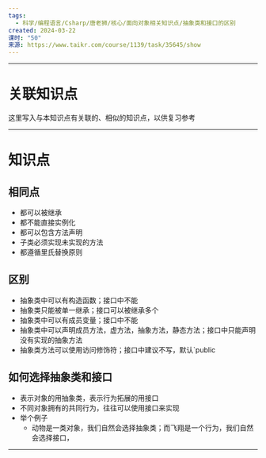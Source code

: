 ```yaml
---
tags:
  - 科学/编程语言/Csharp/唐老狮/核心/面向对象相关知识点/抽象类和接口的区别
created: 2024-03-22
课时: "50"
来源: https://www.taikr.com/course/1139/task/35645/show
---
```


---
# 关联知识点

这里写入与本知识点有关联的、相似的知识点，以供复习参考

---
# 知识点

## 相同点

- 都可以被继承
- 都不能直接实例化
- 都可以包含方法声明
- 子类必须实现未实现的方法
- 都遵循里氏替换原则
## 区别

- 抽象类中可以有构造函数；接口中不能
- 抽象类只能被单一继承；接口可以被继承多个
- 抽象类中可以有成员变量；接口中不能
- 抽象类中可以声明成员方法，虚方法，抽象方法，静态方法；接口中只能声明没有实现的抽象方法
- 抽象类方法可以使用访问修饰符；接口中建议不写，默认`public
## 如何选择抽象类和接口

- 表示对象的用抽象类，表示行为拓展的用接口
- 不同对象拥有的共同行为，往往可以使用接口来实现
- 举个例子
	- 动物是一类对象，我们自然会选择抽象类；而飞翔是一个行为，我们自然会选择接口，

---


